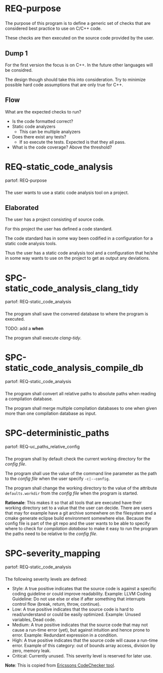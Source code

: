 # REQ-purpose
###

The purpose of this program is to define a generic set of checks that are considered best practice to use on C/C++ code.

These checks are then executed on the source code provided by the user.

## Dump 1

For the first version the focus is on C++. In the future other languages will be considred.

The design though should take this into consideration. Try to minimize possible hard code assumptions that are only true for C++.

## Flow

What are the expected checks to run?

 * Is the code formatted correct?
 * Static code analyzers
    * This can be multiple analyzers
 * Does there exist any tests?
    * If so execute the tests. Expected is that they all pass.
 * What is the code coverage? Above the threshold?

# REQ-static_code_analysis
partof: REQ-purpose
###

The user wants to use a static code analysis tool on a project.

## Elaborated

The user has a project consisting of source code.

For this project the user has defined a code standard.

The code standard has in some way been codified in a configuration for a static code analysis tools.

Thus the user has a static code analysis tool and a configuration that he/she in some way wants to use on the project to get as output any deviations.

# SPC-static_code_analysis_clang_tidy
partof: REQ-static_code_analysis
###

The program shall save the convered database to where the program is executed.

TODO: add a **when**

The program shall execute *clang-tidy*.

# SPC-static_code_analysis_compile_db
partof: REQ-static_code_analysis
###

The program shall convert all relative paths to absolute paths when reading a compilation database.

The program shall merge multiple compilation databases to one when given more than one compilation database as input.

# SPC-deterministic_paths
partof: REQ-uc_paths_relative_config
###

The program shall by default check the current working directory for the *config file*.

The program shall use the value of the command line parameter as the path to the *config file* when the user specify `-c|--config`.

The program shall change the working directory to the value of the attribute `defaults.workdir` from the *config file* when the program is started.

**Rationale**: This makes it so that all tools that are executed have their working directory set to a value that the user can decide. There are users that may for example have a git archive somewhere on the filesystem and a cmake generate eclipse build environment somewhere else. Because the config file is part of the git repo and the user wants to be able to specify where to check for *compilation database* to make it easy to run the program the paths need to be relative to the *config file*.


# SPC-severity_mapping
partof: REQ-static_code_analysis
###

The following severity levels are defined:
 * Style: A true positive indicates that the source code is against a specific coding guideline or could improve readability. Example: LLVM Coding Guideline: Do not use else or else if after something that interrupts control flow (break, return, throw, continue).
 * Low: A true positive indicates that the source code is hard to read/understand or could be easily optimized. Example: Unused variables, Dead code.
 * Medium: A true positive indicates that the source code that may not cause a run-time error (yet), but against intuition and hence prone to error. Example: Redundant expression in a condition.
 * High: A true positive indicates that the source code will cause a run-time error. Example of this category: out of bounds array access, division by zero, memory leak.
 * Critical: Currently unused. This severity level is reserved for later use.

**Note**: This is copied from [Ericssons CodeChecker tool](https://github.com/Ericsson/codechecker/blob/master/config/config.md).
